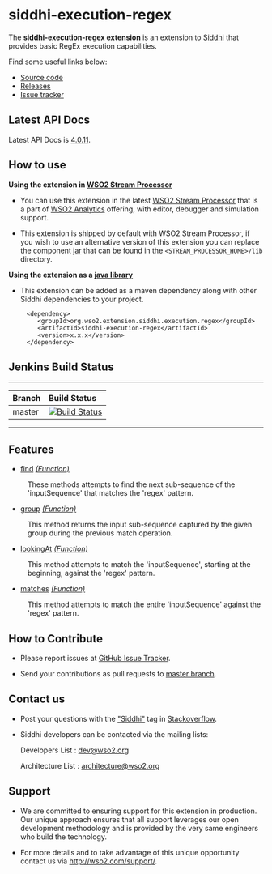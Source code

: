 siddhi-execution-regex
======================================

The **siddhi-execution-regex extension** is an extension to <a target="_blank" href="https://wso2.github
.io/siddhi">Siddhi</a> that provides basic RegEx execution capabilities.

Find some useful links below:

* <a target="_blank" href="https://github.com/wso2-extensions/siddhi-execution-regex">Source code</a>
* <a target="_blank" href="https://github.com/wso2-extensions/siddhi-execution-regex/releases">Releases</a>
* <a target="_blank" href="https://github.com/wso2-extensions/siddhi-execution-regex/issues">Issue tracker</a>

## Latest API Docs 

Latest API Docs is <a target="_blank" href="https://wso2-extensions.github.io/siddhi-execution-regex/api/4.0.11">4.0.11</a>.

## How to use 

**Using the extension in <a target="_blank" href="https://github.com/wso2/product-sp">WSO2 Stream Processor</a>**

* You can use this extension in the latest <a target="_blank" href="https://github.com/wso2/product-sp/releases">WSO2 Stream Processor</a> that is a part of <a target="_blank" href="http://wso2.com/analytics?utm_source=gitanalytics&utm_campaign=gitanalytics_Jul17">WSO2 Analytics</a> offering, with editor, debugger and simulation support. 

* This extension is shipped by default with WSO2 Stream Processor, if you wish to use an alternative version of this extension you can replace the component <a target="_blank" href="https://github.com/wso2-extensions/siddhi-execution-regex/releases">jar</a> that can be found in the `<STREAM_PROCESSOR_HOME>/lib` directory.

**Using the extension as a <a target="_blank" href="https://wso2.github.io/siddhi/documentation/running-as-a-java-library">java library</a>**

* This extension can be added as a maven dependency along with other Siddhi dependencies to your project.

```
     <dependency>
        <groupId>org.wso2.extension.siddhi.execution.regex</groupId>
        <artifactId>siddhi-execution-regex</artifactId>
        <version>x.x.x</version>
     </dependency>
```

## Jenkins Build Status

---

|  Branch | Build Status |
| :------ |:------------ | 
| master  | [![Build Status](https://wso2.org/jenkins/job/siddhi/job/siddhi-execution-regex/badge/icon)](https://wso2.org/jenkins/job/siddhi/job/siddhi-execution-regex/) |

---

## Features

* <a target="_blank" href="https://wso2-extensions.github.io/siddhi-execution-regex/api/4.0.11/#find-function">find</a> *<a target="_blank" href="https://wso2.github.io/siddhi/documentation/siddhi-4.0/#function">(Function)</a>*<br><div style="padding-left: 1em;"><p>These methods attempts to find the next sub-sequence of the 'inputSequence' that matches the 'regex' pattern.</p></div>
* <a target="_blank" href="https://wso2-extensions.github.io/siddhi-execution-regex/api/4.0.11/#group-function">group</a> *<a target="_blank" href="https://wso2.github.io/siddhi/documentation/siddhi-4.0/#function">(Function)</a>*<br><div style="padding-left: 1em;"><p>This method returns the input sub-sequence captured by the given group during the previous match operation.</p></div>
* <a target="_blank" href="https://wso2-extensions.github.io/siddhi-execution-regex/api/4.0.11/#lookingat-function">lookingAt</a> *<a target="_blank" href="https://wso2.github.io/siddhi/documentation/siddhi-4.0/#function">(Function)</a>*<br><div style="padding-left: 1em;"><p>This method attempts to match the 'inputSequence', starting at the beginning, against the 'regex' pattern.</p></div>
* <a target="_blank" href="https://wso2-extensions.github.io/siddhi-execution-regex/api/4.0.11/#matches-function">matches</a> *<a target="_blank" href="https://wso2.github.io/siddhi/documentation/siddhi-4.0/#function">(Function)</a>*<br><div style="padding-left: 1em;"><p>This method attempts to match the entire 'inputSequence' against the 'regex' pattern.</p></div>

## How to Contribute
 
  * Please report issues at <a target="_blank" href="https://github.com/wso2-extensions/siddhi-execution-regex/issues">GitHub Issue Tracker</a>.
  
  * Send your contributions as pull requests to <a target="_blank" href="https://github.com/wso2-extensions/siddhi-execution-regex/tree/master">master branch</a>. 
 
## Contact us 

 * Post your questions with the <a target="_blank" href="http://stackoverflow.com/search?q=siddhi">"Siddhi"</a> tag in <a target="_blank" href="http://stackoverflow.com/search?q=siddhi">Stackoverflow</a>. 
 
 * Siddhi developers can be contacted via the mailing lists:
 
    Developers List   : [dev@wso2.org](mailto:dev@wso2.org)
    
    Architecture List : [architecture@wso2.org](mailto:architecture@wso2.org)
 
## Support 

* We are committed to ensuring support for this extension in production. Our unique approach ensures that all support leverages our open development methodology and is provided by the very same engineers who build the technology. 

* For more details and to take advantage of this unique opportunity contact us via <a target="_blank" href="http://wso2.com/support?utm_source=gitanalytics&utm_campaign=gitanalytics_Jul17">http://wso2.com/support/</a>. 

